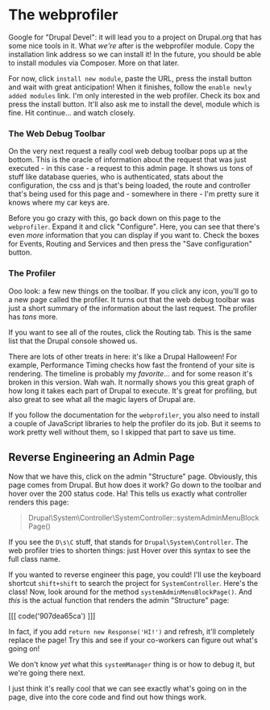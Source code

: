 # The webprofiler

Google for "Drupal Devel": it will lead you to a project on Drupal.org that has some
nice tools in it. What *we're* after is the webprofiler module. Copy the installation
link address so we can install it! In the future, you should be able to install modules
via Composer. More on that later.

For now, click `install new module`, paste the URL, press the install button and
wait with great anticipation! When it finishes, follow the `enable newly added modules`
link. I'm only interested in the web profiler. Check its box and press the install
button. It'll also ask me to install the devel, module which is fine. Hit continue...
and watch closely.

### The Web Debug Toolbar

On the very next request a really cool web debug toolbar pops up at the bottom. This
is the oracle of information about the request that was just executed - in this case -
a request to this admin page. It shows us tons of stuff like database queries, who
is authenticated, stats about the configuration, the css and js that's being loaded,
the route and controller that's being used for this page and - somewhere in there -
I'm pretty sure it knows where my car keys are.

Before you go crazy with this, go back down on this page to the `webprofiler`. Expand
it and click "Configure". Here, you can see that there's even *more* information
that you can display if you want to. Check the boxes for Events, Routing and Services
and then press the "Save configuration" button.

### The Profiler

Ooo look: a few new things on the toolbar. If you click any icon, you'll go to a
new page called the profiler. It turns out that the web debug toolbar was just a
short summary of the information about the last request. The profiler has *tons*
more.

If you want to see all of the routes, click the Routing tab. This is the same list
that the Drupal console showed us.

There are lots of other treats in here: it's like a Drupal Halloween! For example,
Performance Timing checks how fast the frontend of your site is rendering. The timeline
is probably my *favorite*... and for some reason it's broken in this version. Wah wah.
It normally shows you this great graph of how long it takes each part of Drupal to
execute. It's great for profiling, but also great to see what all the magic layers
of Drupal are.

If you follow the documentation for the `webprofiler`, you also need to install a
couple of JavaScript libraries to help the profiler do its job. But it seems to work
pretty well without them, so I skipped that part to save us time.

## Reverse Engineering an Admin Page

Now that we have this, click on the admin "Structure" page. Obviously, this page comes
from Drupal. But how does it work? Go down to the toolbar and hover over the 200
status code. Ha! This tells us exactly what controller renders this page:

> Drupal\System\Controller\SystemController::systemAdminMenuBlockPage()

If you see the `D\s\C` stuff, that stands for `Drupal\System\Controller`. The web
profiler tries to shorten things: just Hover over this syntax to see the full class
name.

If you wanted to reverse engineer this page, you could! I'll use the keyboard shortcut
`shift+shift` to search the project for `SystemController`. Here's the class! Now,
look around for the method `systemAdminMenuBlockPage()`. And *this* is the actual
function that renders the admin "Structure" page:

[[[ code('907dea65ca') ]]]

In fact, if you add `return new Response('HI!')` and refresh, it'll completely replace
the page! Try this and see if your co-workers can figure out what's going on!

We don't know *yet* what this `systemManager` thing is or how to debug it, but we're
going there next.

I just think it's really cool that we can see exactly what's going on in the page,
dive into the core code and find out how things work.
